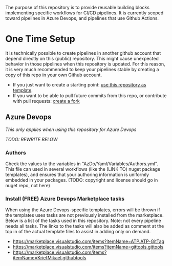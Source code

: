 The purpose of this repository is to provide reusable building blocks implementing specific workflows for CI/CD pipelines. It is currently scoped toward pipelines in Azure Devops, and pipelines that use Github Actions. 

# One Time Setup

It is technically possible to create pipelines in another github account that depend directly on this (public) repository. This might cause unexpected behavior in those pipelines when this repository is updated. For this reason, it is very much recommended to keep your pipelines stable by creating a copy of this repo in your own Github account.
- If you just want to create a starting point: [use this repository as template](https://docs.github.com/en/github/creating-cloning-and-archiving-repositories/creating-a-repository-on-github/creating-a-repository-from-a-template).
- If you want to be able to pull future commits from this repo, or contribute with pull requests: [create a fork](https://docs.github.com/en/get-started/quickstart/fork-a-repo)

## Azure Devops
_This only applies when using this repository for Azure Devops_

_TODO: REWRITE BELOW_
### Authors
Check the values to the variables in "AzDo/Yaml/Variables/Authors.yml". This file can used in several workflows (like the (LINK TO) nuget package templates), and ensures that your authoring information is uniformly embedded in your packages. (TODO: copyright and license should go in nuget repo, not here)

### Install (FREE) Azure Devops Marketplace tasks
When using the Azure Devops-specific templates, errors will be thrown if the templates uses tasks are not previously installed from the marketplace. 
Below is a list of the tasks used in this repository. 
Note: not every pipeline needs all tasks. The links to the tasks will also be added as comment at the top in of the actual template files to assist in adding only on demand. 

- https://marketplace.visualstudio.com/items?itemName=ATP.ATP-GitTag
- https://marketplace.visualstudio.com/items?itemName=gittools.gittools
- https://marketplace.visualstudio.com/items?itemName=KriefMikael.githubtools

